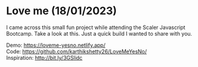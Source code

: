 # Love me (18/01/2023)

I came across this small fun project while attending the Scaler Javascript Bootcamp. Take a look at this. Just a quick build I wanted to share with you.

Demo: https://loveme-yesno.netlify.app/ <br />
Code: https://github.com/karthikshetty26/LoveMeYesNo/ <br />
Inspiration: http://bit.ly/3GSlidc
